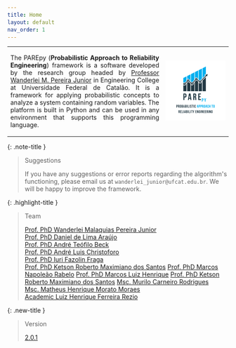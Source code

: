 ```yaml
---
title: Home
layout: default
nav_order: 1
---
```


<table>
  <tr>
    <td style="width:70%;"><p align="justify">The PAREpy (<b>Probabilistic Approach to Reliability Engineering</b>) framework is a software developed by the research group headed by <a href="http://lattes.cnpq.br/2268506213083114" target="_blank" rel="noopener noreferrer">Professor Wanderlei M. Pereira Junior</a> in Engineering College at Universidade Federal de Catalão. It is a framework for applying probabilistic concepts to analyze a system containing random variables. The platform is built in Python and can be used in any environment that supports this programming language.</p></td>
    <td style="width:50%;"><img src = "assets/images/logo.png"/></td>  
  </tr>
</table>  

{: .note-title }
> Suggestions  
>
> If you have any suggestions or error reports regarding the algorithm's functioning, please email us at `wanderlei_junior@ufcat.edu.br`. We will be happy to improve the framework.

{: .highlight-title }
> Team
>
> [Prof. PhD Wanderlei Malaquias Pereira Junior](http://lattes.cnpq.br/2268506213083114)  
> [Prof. PhD Daniel de Lima Araújo](http://lattes.cnpq.br/8801080897723883)  
> [Prof. PhD André Teófilo Beck](http://lattes.cnpq.br/4319075758352865)  
> [Prof. PhD André Luis Christoforo](http://lattes.cnpq.br/7623383075429186)  
> [Prof. PhD Iuri Fazolin Fraga](http://lattes.cnpq.br/3180484792983028)  
> [Prof. PhD Ketson Roberto Maximiano dos Santos](https://cse.umn.edu/dsi/ketson-r-m-dos-santos)
> [Prof. PhD Marcos Napoleão Rabelo](http://lattes.cnpq.br/0067281135180613)
> [Prof. PhD Marcos Luiz Henrique](http://lattes.cnpq.br/3103828419121683)
> [Prof. PhD Ketson Roberto Maximiano dos Santos](https://cse.umn.edu/dsi/ketson-r-m-dos-santos)
> [Msc. Murilo Carneiro Rodrigues](http://lattes.cnpq.br/6429652195589650)   
> [Msc. Matheus Henrique Morato Moraes](http://lattes.cnpq.br/8465474056220474)   
> [Academic Luiz Henrique Ferreira Rezio](http://lattes.cnpq.br/7410596508180181)

{: .new-title }
> Version 
>
> [2.0.1](https://pypi.org/project/parepy-toolbox/#history)
